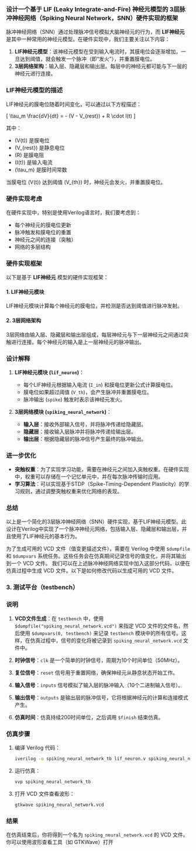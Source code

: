 ### 设计一个基于 **LIF (Leaky Integrate-and-Fire)** 神经元模型的 **3层脉冲神经网络**（Spiking Neural Network，SNN）硬件实现的框架

脉冲神经网络（SNN）通过处理脉冲信号模拟大脑神经元的行为，而 **LIF神经元** 是其中一种常用的神经元模型。在硬件实现中，我们主要关注以下内容：

1. **LIF神经元模型**：该神经元模型在受到输入电流时，其膜电位会逐渐增加，一旦达到阈值，就会触发一个脉冲（即“发火”），并重置膜电位。
2. **3层网络架构**：输入层、隐藏层和输出层。每层中的神经元都可能与下一层的神经元进行连接。

### LIF神经元模型的描述

LIF神经元的膜电位随着时间变化，可以通过以下方程描述：

\[
\tau_m \frac{dV}{dt} = - (V - V_{rest}) + R \cdot I(t)
\]

其中：
- \(V(t)\) 是膜电位
- \(V_{rest}\) 是静息电位
- \(R\) 是膜电阻
- \(I(t)\) 是输入电流
- \(\tau_m\) 是膜时间常数

当膜电位 \(V(t)\) 达到阈值 \(V_{th}\) 时，神经元会发火，并重置膜电位。

### 硬件实现考虑

在硬件实现中，特别是使用Verilog语言时，我们要考虑到：
- 每个神经元的膜电位更新
- 脉冲触发和膜电位的重置
- 神经元之间的连接（突触）
- 网络的多层结构

### 硬件实现框架

以下是基于 **LIF神经元** 模型的硬件实现框架：

#### 1. **LIF神经元模块**

LIF神经元模块计算每个神经元的膜电位，并检测是否达到阈值进行脉冲发射。

#### 2. **3层网络架构**

3层网络由输入层、隐藏层和输出层组成，每层神经元与下一层神经元之间通过突触进行连接。每个神经元的输入是上一层神经元的脉冲输出。

### 设计解释

1. **LIF神经元模块 (`lif_neuron`)**：
   - 每个LIF神经元根据输入电流 (`I_in`) 和膜电位更新公式计算膜电位。
   - 膜电位如果超过阈值 (`V_th`)，会产生脉冲并重置膜电位。
   - 脉冲输出 (`spike`) 触发时表示该神经元发火。

2. **3层网络模块 (`spiking_neural_network`)**：
   - **输入层**：接收外部输入信号，并将脉冲传递给隐藏层。
   - **隐藏层**：接收输入层脉冲并将脉冲传递给输出层。
   - **输出层**：根据隐藏层的脉冲信号产生最终的脉冲输出。

### 进一步优化

- **突触权重**：为了实现学习功能，需要在神经元之间加入突触权重。在硬件实现中，权重可以存储在一个记忆单元中，并在每次脉冲传输时应用。
- **学习算法**：可以实现基于STDP（Spike-Timing-Dependent Plasticity）的学习规则，通过调整突触权重来优化网络的表现。

### 总结

以上是一个简化的3层脉冲神经网络（SNN）硬件实现，基于LIF神经元模型。此设计在Verilog中实现了一个脉冲神经元网络，包括输入层、隐藏层和输出层，并且使用了LIF神经元的基本行为。


为了生成可用的 VCD 文件（值变更描述文件），需要在 Verilog 中使用 `$dumpfile` 和 `$dumpvars` 系统任务。这些任务会在仿真期间记录信号的值变化，并将其输出到一个 VCD 文件。
我们可以在上述脉冲神经网络实现中加入这部分代码，以便在仿真过程中生成 VCD 文件。以下是如何修改代码以生成可用的 VCD 文件。

### 3. 测试平台（testbench）

### 说明

1. **VCD文件生成**：在 `testbench` 中，使用 `$dumpfile("spiking_neural_network.vcd")` 来指定 VCD 文件的文件名，然后使用 `$dumpvars(0, testbench)` 来记录 `testbench` 模块中的所有信号。这样，在仿真过程中，信号的变化将被记录到 `spiking_neural_network.vcd` 文件中。
   
2. **时钟信号**：`clk` 是一个简单的时钟信号，周期为10个时间单位（50MHz）。

3. **复位信号**：`reset` 信号用于重置网络，确保神经元从静息状态开始工作。

4. **输入信号**：`inputs` 信号模拟了输入层的脉冲输入（10个二进制输入信号）。

5. **输出信号**：`outputs` 是输出层的脉冲信号，它将根据神经元的计算和连接模式产生。

6. **仿真时间**：仿真持续200时间单位，之后调用 `$finish` 结束仿真。

### 仿真步骤

1. 编译 Verilog 代码：
   ```bash
   iverilog -o spiking_neural_network_tb lif_neuron.v spiking_neural_network.v spiking_neural_network_tb.v
   ```

2. 运行仿真：
   ```bash
   vvp spiking_neural_network_tb
   ```

3. 打开 VCD 文件查看波形：
   ```bash
   gtkwave spiking_neural_network.vcd
   ```

### 结果

在仿真结束后，你将得到一个名为 `spiking_neural_network.vcd` 的 VCD 文件。你可以使用波形查看工具（如 GTKWave）打开